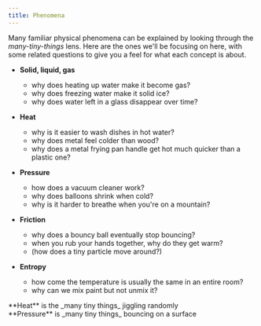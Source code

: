 ```yaml
---
title: Phenomena
---
```


Many familiar physical phenomena can be explained by looking through the _many-tiny-things_ lens. Here are the ones we'll be focusing on here, with some related questions to give you a feel for what each concept is about.

* **Solid, liquid, gas**
    * why does heating up water make it become gas?
    * why does freezing water make it solid ice?
    * why does water left in a glass disappear over time?

* **Heat**
    * why is it easier to wash dishes in hot water?
    * why does metal feel colder than wood?
    * why does a metal frying pan handle get hot much quicker than a plastic one?
    
* **Pressure**
    * how does a vacuum cleaner work?
    * why does balloons shrink when cold?
    * why is it harder to breathe when you're on a mountain?
    
* **Friction**
    * why does a bouncy ball eventually stop bouncing?
    * when you rub your hands together, why do they get warm?
    * (how does a tiny particle move around?)
* **Entropy**
    * how come the temperature is usually the same in an entire room?
    * why can we mix paint but not unmix it?


<div class="flex">

<div class="threeColumn">
**Heat** is the _many tiny things_ jiggling randomly

<script>
    var heatSim = createSimulationHere({
    	pixelWidth: 250,
    	pixelHeight: 250,
        initialize: function(simulation) {

            var p = simulation.parameters;
            p.boxWidth = 20;
            p.boxHeight = 20
            p.isPeriodic = true;

            p.thermostatSpeed = 0.1;
            p.thermostatTemperature = 0.5;

            updateBounds(simulation);

            simulation.walls = [];
            
            var x = v2.alloc();
            var y = v2.alloc();
            var origin = v2.alloc();

            v2.set(origin, -p.boxWidth / 2 + 1, - p.boxHeight / 2 + 1);

            var latticeSpacing = 2;
            var lilExtra = 1.05;
            v2.setPolar(x, latticeSpacing, 0);
            v2.setPolar(y, lilExtra * latticeSpacing, tau / 6);

            var colCount = 10;
            var rowCount = 11;
            var particleCount = colCount * rowCount;

            for (var row = 0; row < rowCount; row++) {
                for (var col = 0; col < colCount; col++) {
                    var particle = new Particle();
                    v2.copy(particle.position, origin);
                    v2.scaleAndAdd(particle.position, particle.position, x, col);
                    v2.scaleAndAdd(particle.position, particle.position, y, row);
                    addParticle(simulation, particle);
                }
            }

            v2.free(origin);
            v2.free(x);
            v2.free(y);

            var interaction = new LennardJonesInteraction();
            interaction.strength = 5;
            setInteraction(simulation, 0, 0, interaction);


        }
    });
    insertHere(createButton({
        label: "Reset",
        action: function() { resetSimulation(sim) },
    }));
</script>
</div>

<div class="threeColumn">
**Pressure** is _many tiny things_ bouncing on a surface

<script>
    var pressureSim = createSimulationHere({
    	pixelWidth: 250,
    	pixelHeight: 250,
        initialize: function(simulation) {

            var p = simulation.parameters;
            p.boxWidth = 100;
            p.onlyHardSpheres = true;

            updateBounds(simulation);
            
            var particleCount = 300;

            var particles = [];

            for (var particleIndex = 0; particleIndex < particleCount; particleIndex++) {
                var particle = new Particle();
                particle.position = randomPointInRect(simulation.boxBounds);
                particles.push(particle);
            }

            addParticlesRandomly(simulation, particles);

            var interaction = new LennardJonesInteraction();
            interaction.strength = 5;
            setInteraction(simulation, 0, 0, interaction);
        }
    });
    pressureSim.pausedByUser = true;
</script>
</div>

</div>

